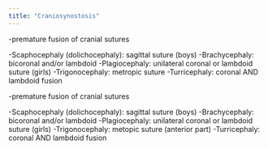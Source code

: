 ```yaml
---
title: "Craniosynostosis"
---
```

-premature fusion of cranial sutures

-Scaphocephaly (dolichocephaly): sagittal suture (boys)
-Brachycephaly: bicoronal and/or lambdoid
-Plagiocephaly: unilateral coronal or lambdoid suture (girls)
-Trigonocephaly: metropic suture
-Turricephaly: coronal AND lambdoid fusion

-premature fusion of cranial sutures

-Scaphocephaly (dolichocephaly): sagittal suture (boys)
-Brachycephaly: bicoronal and/or lambdoid
-Plagiocephaly: unilateral coronal or lambdoid suture (girls)
-Trigonocephaly: metopic suture (anterior part)
-Turricephaly: coronal AND lambdoid fusion

